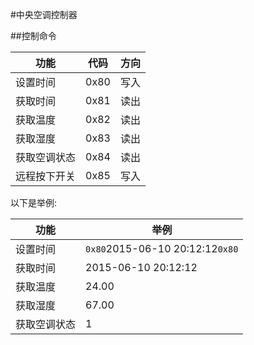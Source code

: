 #中央空调控制器

##控制命令

| 功能	| 代码	| 方向	|
|----	|----	|----	|
| 设置时间	| 0x80	| 写入	|
| 获取时间	| 0x81	| 读出	| 
| 获取温度	| 0x82	| 读出	|
| 获取湿度	| 0x83	| 读出	|
| 获取空调状态	| 0x84	| 读出	|
| 远程按下开关	| 0x85	| 写入	|

以下是举例:

| 功能	| 举例	|
|----	|----	|
| 设置时间	| `0x80`2015-06-10 20:12:12`0x80`	|
| 获取时间	| 2015-06-10 20:12:12	|
| 获取温度	| 24.00	|
| 获取湿度	| 67.00	|
| 获取空调状态	| 1	|